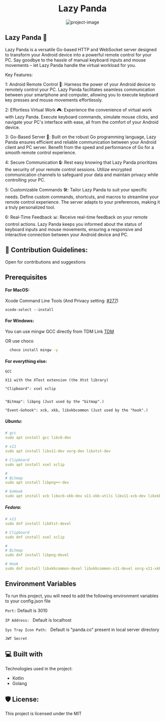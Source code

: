 <h1 align="center" id="title">Lazy Panda</h1>

<p align="center"><img src="https://socialify.git.ci/shivarchit/lazy-panda/image?description=1&amp;descriptionEditable=Lazy%20Panda&amp;font=Raleway&amp;forks=1&amp;issues=1&amp;language=1&amp;name=1&amp;owner=1&amp;pattern=Charlie%20Brown&amp;pulls=1&amp;stargazers=1&amp;theme=Dark" alt="project-image"></p>

<h2>
Lazy Panda 🐼
</h2>

Lazy Panda is a versatile Go-based HTTP and WebSocket server designed to transform your Android device into a powerful remote control for your PC. Say goodbye to the hassle of manual keyboard inputs and mouse movements – let Lazy Panda handle the virtual workload for you.

Key Features:

 1: Android Remote Control 📱: Harness the power of your Android device to remotely control your PC. Lazy Panda facilitates seamless communication between your smartphone and computer, allowing you to execute keyboard key presses and mouse movements effortlessly.
 
 2: Effortless Virtual Work 🎮: Experience the convenience of virtual work with Lazy Panda. Execute keyboard commands, simulate mouse clicks, and navigate your PC's interface with ease, all from the comfort of your Android device.
 
 3: Go-Based Server 💼: Built on the robust Go programming language, Lazy Panda ensures efficient and reliable communication between your Android client and PC server. Benefit from the speed and performance of Go for a smooth remote control experience.
 
 4: Secure Communication 🔒: Rest easy knowing that Lazy Panda prioritizes the security of your remote control sessions. Utilize encrypted communication channels to safeguard your data and maintain privacy while controlling your PC.
 
 5: Customizable Commands 🛠️: Tailor Lazy Panda to suit your specific needs. Define custom commands, shortcuts, and macros to streamline your remote control experience. The server adapts to your preferences, making it a truly personalized tool.
 
 6: Real-Time Feedback 📊: Receive real-time feedback on your remote control actions. Lazy Panda keeps you informed about the status of keyboard inputs and mouse movements, ensuring a responsive and interactive connection between your Android device and PC.
 


<h2>🍰 Contribution Guidelines:</h2>

Open for contributions and suggestions

## Prerequisites

#### For MacOS:

Xcode Command Line Tools (And Privacy setting: [#277](https://github.com/go-vgo/robotgo/issues/277))

```
xcode-select --install
```

#### For Windows:

You can use mingw GCC directly from TDM Link
[TDM](https://jmeubank.github.io/tdm-gcc/img/dragon_logo1.gif)

OR use choco
```bash
  choco install mingw -y  
```

#### For everything else:

```
GCC

X11 with the XTest extension (the Xtst library)

"Clipboard": xsel xclip


"Bitmap": libpng (Just used by the "bitmap".)

"Event-Gohook": xcb, xkb, libxkbcommon (Just used by the "hook".)

```

##### Ubuntu:

```yml
# gcc
sudo apt install gcc libc6-dev

# x11
sudo apt install libx11-dev xorg-dev libxtst-dev

# Clipboard
sudo apt install xsel xclip

#
# Bitmap
sudo apt install libpng++-dev

# GoHook
sudo apt install xcb libxcb-xkb-dev x11-xkb-utils libx11-xcb-dev libxkbcommon-x11-dev libxkbcommon-dev

```

##### Fedora:

```yml
# x11
sudo dnf install libXtst-devel

# Clipboard
sudo dnf install xsel xclip

#
# Bitmap
sudo dnf install libpng-devel

# Hook
sudo dnf install libxkbcommon-devel libxkbcommon-x11-devel xorg-x11-xkb-utils-devel

```

    

##  Environment Variables

To run this project, you will need to add the following environment variables to your config.json file

`Port:` Default is 3010

`IP Address: ` Default is localhost

`Sys Tray Icon Path: ` Default is "panda.co" present in local server directory

`JWT Secret` 


  
<h2>💻 Built with</h2>

Technologies used in the project:

*   Kotlin
*   Golang

<h2>🛡️ License:</h2>

This project is licensed under the MIT

